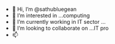 - 👋 Hi, I’m @sathubluegean
- 👀 I’m interested in ...computing
- 🌱 I’m currently working in IT sector ...
- 💞️ I’m looking to collaborate on ...IT pro
- 📫 

<!---
sathubluegean/sathubluegean is a ✨ special ✨ repository because its `README.md` (this file) appears on your GitHub profile.
You can click the Preview link to take a look at your changes.
--->
